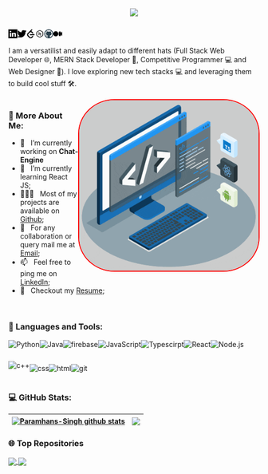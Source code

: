 <h1 align="center">
  <a href="https://git.io/typing-svg">
    <img src="https://readme-typing-svg.herokuapp.com/?lines=Hello,+Everyone!+👋;This+is+Paramhans+Singh..;Nice+to+meet+you!&align=center&size=30">
  </a>
</h1>

<a href='https://www.linkedin.com/in/paramhans-singh13/'><img align='left' alt="linkedin" src="./assets/linkedin.svg" height='18px'/></a>
<a href='https://twitter.com/ParamSingh1303'><img align='left' alt="twitter" src="./assets/twitter.svg" height='18px'/></a>
<a href='https://leetcode.com/paramsingh03/'><img align='left' alt="leetcode" src="./assets/leetcode.svg" height='18px'/></a>
<a href='https://www.hackerrank.com/paramsingh1303?hr_r=1'><img align='left' alt="hackerrank" src="./assets/hackerrank.svg" height='18px'/></a>
<a href='https://github.com/Paramhans-Singh'><img align='left' alt="github" src="./assets/github.svg" height='18px'/></a>
<a href='https://medium.com/@paramsingh13'><img align='left' alt="medium" src="./assets/medium.svg" height='18px'/></a>

<br>
<br>

<div>
I am a versatilist and easily adapt to different hats (Full Stack Web Developer 🌐, MERN Stack Developer 📱, Competitive Programmer 💻 and Web Designer 🎨). I love exploring new tech stacks 💻 and leveraging them to build cool stuff 🛠️. 
<br>
<br>
</div>
<img align="right" alt="GIF" src="./techstack.gif" width="360px" style="border-radius:20%; border:2px red solid"> 
  
### 🧐 More About Me:

- 🔭 &nbsp; I’m currently working on **Chat-Engine**
- 🌱 &nbsp; I’m currently learning React JS; 
- 👨🏻‍💻 &nbsp; Most of my projects are available on [Github](https://github.com/Paramhans-Singh);
- 💬 &nbsp; For any collaboration or query mail me at [Email](paramhanssingh084@gmail.com);
- 📫 &nbsp; Feel free to ping me on [LinkedIn](https://www.linkedin.com/in/paramhans-singh13/);
- 📝 &nbsp; Checkout my [Resume](https://drive.google.com/file/d/15cVu-vBQDo0m4yT3Z0a5k1iaY3ri0h0L/view?usp=sharing);
<br>

### 🔨 Languages and Tools:

<a href="https://www.python.org" target="_blank"><img align="left" alt="Python" height ="42px" src="https://raw.githubusercontent.com/rahul-jha98/github_readme_icons/main/language_and_tools/square/python/python.svg"></a>

<a href="https://www.java.com" target="_blank"><img align="left" alt="Java" height ="42px" src="https://raw.githubusercontent.com/rahul-jha98/github_readme_icons/main/language_and_tools/square/java/java.svg"></a>

<a href="https://firebase.google.com/" target="_blank"> <img align="left" src="https://raw.githubusercontent.com/rahul-jha98/github_readme_icons/main/language_and_tools/square/firebase/firebase.svg" alt="firebase" height ="42px"/> </a>

<a href="https://developer.mozilla.org/en-US/docs/Web/JavaScript" target="_blank"> <img align="left" alt="JavaScript" height ="42px"  src="https://raw.githubusercontent.com/rahul-jha98/github_readme_icons/main/language_and_tools/square/javascript/javascript.svg"> </a>

<a href="https://www.typescriptlang.org/" target="_blank"><img align="left" alt="Typescirpt" height ="42px" src="https://raw.githubusercontent.com/rahul-jha98/github_readme_icons/main/language_and_tools/square/typescript/typescript.svg"></a>

<a href="https://reactjs.org/" target="_blank"> <img align="left" alt="React" height ="42px" src="https://raw.githubusercontent.com/rahul-jha98/github_readme_icons/main/language_and_tools/square/react/react.svg"></a>

<a href="https://nodejs.org" target="_blank"><img align="left" alt="Node.js" height ="42px" src="https://raw.githubusercontent.com/rahul-jha98/github_readme_icons/main/language_and_tools/square/node/node.svg"></a>
<br>
<br>
<a href="" target="_blank"> <img src="./assets/c++.svg" align="left" alt="c++" height='42px'> </a>

<a href="" target="_blank"> <img src="./assets/css.svg" align="left" alt="css" height='42px'> </a>

<a href="" target="_blank"> <img src="./assets/html.svg" align="left" alt="html" height='42px'> </a>

<a href="https://git-scm.com/" target="_blank"> <img src="https://raw.githubusercontent.com/rahul-jha98/github_readme_icons/main/language_and_tools/square/git-scm/git-scm.svg" align="left" alt="git" height='42px'> </a>

<br>
<br>

###  💻  GitHub Stats:

<a href="https://github.com/Paramhans-Singh/github-readme-stats"><img align="center" src="https://github-readme-stats.vercel.app/api?username=Paramhans-Singh&show_icons=true&include_all_commits=true&theme=buefy&hide_border=true" alt="Paramhans-Singh github stats"></a> | <a href="https://github.com/Paramhans-Singh/github-readme-stats"><img align="center" src="https://github-readme-stats.vercel.app/api/top-langs/?username=Paramhans-Singh&layout=compact&theme=buefy&hide_border=true"></a>
| ------------- | ------------- |


### 🌐 Top Repositories

<a href="https://github.com/Paramhans-Singh/Portfolio">
  <img align="center" src="https://github-readme-stats.vercel.app/api/pin/?username=Paramhans-Singh&repo=Portfolio&theme=buefy" />
</a>
<a href="https://github.com/Paramhans-Singh/5Mart">
  <img align="center" src="https://github-readme-stats.vercel.app/api/pin/?username=Paramhans-Singh&repo=5Mart&theme=buefy" />
</a>

